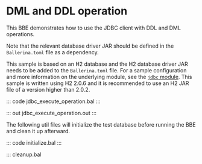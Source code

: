# DML and DDL operation

This BBE demonstrates how to use the JDBC client with DDL and DML operations. 

Note that the relevant database driver JAR should be defined in the `Ballerina.toml` file as a dependency.

This sample is based on an H2 database and the H2 database driver JAR needs to be added to the `Ballerina.toml` file.
For a sample configuration and more information on the underlying module, see the [`jdbc` module](https://docs.central.ballerina.io/ballerinax/java.jdbc/latest/).
This sample is written using H2 2.0.6 and it is recommended to use an H2 JAR file of a version higher than 2.0.2.

::: code jdbc_execute_operation.bal :::

::: out jdbc_execute_operation.out :::

The following util files will initialize the test database before running the BBE and clean it up afterward.

::: code initialize.bal :::

::: cleanup.bal
